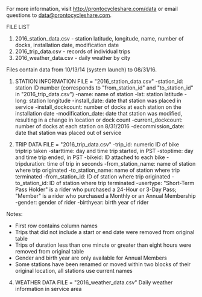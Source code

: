 For more information, visit http://prontocycleshare.com/data or email questions to data@prontocycleshare.com. 

FILE LIST
1) 2016_station_data.csv - station latitude, longitude, name, number of docks, installation date, modification date
2) 2016_trip_data.csv - records of individual trips
3) 2016_weather_data.csv - daily weather by city

Files contain data from 10/13/14 (system launch) to 08/31/16.

1) STATION INFORMATION
FILE = "2016_station_data.csv"
-station_id: station ID number (corresponds to "from_station_id" and "to_station_id" in "2016_trip_data.csv")
-name: name of station
-lat: station latitude
-long: station longitude
-install_date: date that station was placed in service
-install_dockcount: number of docks at each station on the installation date
-modification_date: date that station was modified, resulting in a change in location or dock count
-current_dockcount: number of docks at each station on 8/31/2016
-decommission_date: date that station was placed out of service

2) TRIP DATA
FILE = "2016_trip_data.csv"
-trip_id: numeric ID of bike triptrip taken
-starttime: day and time trip started, in PST
-stoptime: day and time trip ended, in PST
-bikeid: ID attached to each bike
-tripduration: time of trip in seconds 
-from_station_name: name of station where trip originated
-to_station_name: name of station where trip terminated 
-from_station_id: ID of station where trip originated
-to_station_id: ID of station where trip terminated
-usertype: "Short-Term Pass Holder" is a rider who purchased a 24-Hour or 3-Day Pass; "Member" is a rider who purchased a Monthly or an Annual Membership
-gender: gender of rider 
-birthyear: birth year of rider

Notes:

* First row contains column names
* Trips that did not include a start or end date were removed from original table
* Trips of duration less than one minute or greater than eight hours were removed from original table
* Gender and birth year are only available for Annual Members
* Some stations have been renamed or moved within two blocks of their original location, all stations use current names

4) WEATHER DATA
FILE = "2016_weather_data.csv"
Daily weather information in service area
